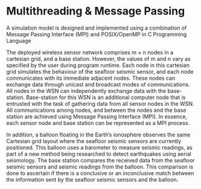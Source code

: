 # Multithreading & Message Passing
A simulation model is designed and implemented using a combination of Message Passing Interface (MPI) and POSIX/OpenMP in C Programming Language

The deployed wireless sensor network comprises m × n nodes in a cartesian grid, and a base station. However, the values of m and n vary as specified by the user during program runtime. Each node in this cartesian grid simulates the behaviour of the seafloor seismic sensor, and each node communicates with its immediate adjacent nodes. These nodes can exchange data through unicast and broadcast modes of communications. All nodes in the WSN can independently exchange data with the base-station. Base-station for this WSN is an additional computer node that is entrusted with the task of gathering data from all sensor nodes in the WSN. All communications among nodes, and between the nodes and the base station are achieved using Message Passing Interface (MPI). In essence, each sensor node and base station can be represented as a MPI process.

In addition, a balloon floating in the Earth’s ionosphere observes the same Cartesian grid layout where the seafloor seismic sensors are currently positioned. This balloon uses a barometer to measure seismic readings, as part of a new method being researched to detect earthquakes using aerial seismology. The base station compares the received data from the seafloor seismic sensors and seismic readings from the balloon. This comparison is done to ascertain if there is a conclusive or an inconclusive match between the information sent by the seafloor seismic sensors and the balloon.


